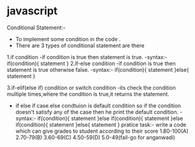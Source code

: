 # javascript
Conditional Statement:-
- To implement some condition in the code .
- There are 3 types of conditional statement are there

1.if condition
-if condition is true then statement is true.
-syntax:-
if(condition){
    statement
}
2.if-else condition
-if condition is true then statement is true otherwise false.
-syntax:-
if(condition){
    statement
}else{
    statement
}

3.if-elif(else if) condition or switch condition
-its check the condition multiple times,where the condition is true,it returns the statement.
- if else if case.else condtuion is default condition so if the condition doesn't satisfy any of the case then he print the default condition.
-syntax:-
if(condition){
    statement
}else if(condition){
    statement
}else if(condition){
    statement
}else{
    statement
}
pratice task:-
write a code which can give grades to student according to their score
1.80-100(A)
2.70-79(B)
3.60-69(C)
4.50-59(D)
5.0-49(fail-go for anganwadi)